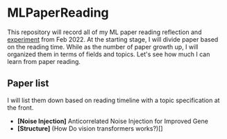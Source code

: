 # MLPaperReading
This repository will record all of my ML paper reading reflection and [experiment]() from Feb 2022. At the starting stage, I will divide paper based on the reading time. While as the number of paper growth up, I will organized them in terms of fields and topics. Let's see how much I can learn from paper reading.


## Paper list
I will list them down based on reading timeline with a topic specification at the front.
* **[Noise Injection]** Anticorrelated Noise Injection for Improved Gene
* **[Structure]** (How Do vision transformers works?)[]